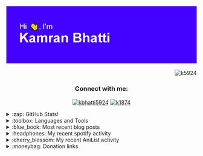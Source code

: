 <img src="https://raw.githubusercontent.com/k5924/k5924/main/header.png">

<p align="right"> <img src="https://komarev.com/ghpvc/?username=k5924&label=Visitors&color=3700ff&style=flat-square" alt="k5924" /> </p>

<h3 align="center">Connect with me:</h3>
<p align="center">
<a
 href="https://linkedin.com/in/kbhatti5924" target="blank"><img 
align="center" 
src="https://img.shields.io/badge/LinkedIn-0077B5?style=for-the-badge&logo=linkedin&logoColor=white"
 alt="kbhatti5924" /></a>
<a 
href="https://www.hackerrank.com/k1874" target="blank"><img 
align="center" 
src="https://img.shields.io/badge/-Hackerrank-2EC866?style=for-the-badge&logo=HackerRank&logoColor=white"
 alt="k1874"/></a></p>

<details>
 <summary>:zap: GitHub Stats!</summary>
<!--START_SECTION:waka-->
📊 **This Week I Spent My Time On** 

```text
⌚︎ Time Zone: Europe/London

💬 Programming Languages: 
Other                    11 hrs 3 mins       █████████████████████████   100.0%

🔥 Editors: 
Word                     11 hrs              █████████████████████████   99.52% 
Excel                    3 mins              ░░░░░░░░░░░░░░░░░░░░░░░░░   0.48%

🐱‍💻 Projects: 
Unknown Project          11 hrs 3 mins       █████████████████████████   100.0%

💻 Operating System: 
Windows                  11 hrs 3 mins       █████████████████████████   100.0%

```

**I Mostly Code in Python** 

```text
Python                   8 repos             ██████████░░░░░░░░░░░░░░░   40.0% 
Java                     3 repos             ███░░░░░░░░░░░░░░░░░░░░░░   15.0% 
JavaScript               2 repos             ██░░░░░░░░░░░░░░░░░░░░░░░   10.0% 
HTML                     2 repos             ██░░░░░░░░░░░░░░░░░░░░░░░   10.0% 
Jupyter Notebook         1 repo              █░░░░░░░░░░░░░░░░░░░░░░░░   5.0%

```



 Last Updated on 17/10/2021
<!--END_SECTION:waka-->
</details>

<details>
<summary>:toolbox: Languages and Tools</summary><br>
<p align="center"> <a href="https://www.cprogramming.com/" target="_blank"> <img src="https://raw.githubusercontent.com/devicons/devicon/master/icons/c/c-original.svg" alt="c" width="40" height="40"/> </a> <a href="https://dart.dev" target="_blank"> <img src="https://www.vectorlogo.zone/logos/dartlang/dartlang-icon.svg" alt="dart" width="40" height="40"/> </a> <a href="https://www.djangoproject.com/" target="_blank"> <img src="https://raw.githubusercontent.com/devicons/devicon/master/icons/django/django-original.svg" alt="django" width="40" height="40"/> </a> <a href="https://firebase.google.com/" target="_blank"> <img src="https://www.vectorlogo.zone/logos/firebase/firebase-icon.svg" alt="firebase" width="40" height="40"/> </a> <a href="https://flutter.dev" target="_blank"> <img src="https://www.vectorlogo.zone/logos/flutterio/flutterio-icon.svg" alt="flutter" width="40" height="40"/> </a> <a href="https://git-scm.com/" target="_blank"> <img src="https://www.vectorlogo.zone/logos/git-scm/git-scm-icon.svg" alt="git" width="40" height="40"/> </a> <a href="https://heroku.com" target="_blank"> <img src="https://www.vectorlogo.zone/logos/heroku/heroku-icon.svg" alt="heroku" width="40" height="40"/> </a> <a href="https://gohugo.io/" target="_blank"> <img src="https://api.iconify.design/logos-hugo.svg" alt="hugo" width="40" height="40"/> </a> <a href="https://www.java.com" target="_blank"> <img src="https://raw.githubusercontent.com/devicons/devicon/master/icons/java/java-original.svg" alt="java" width="40" height="40"/> </a> <a href="https://www.linux.org/" target="_blank"> <img src="https://raw.githubusercontent.com/devicons/devicon/master/icons/linux/linux-original.svg" alt="linux" width="40" height="40"/> </a> <a href="https://www.microsoft.com/en-us/sql-server" target="_blank"> <img src="https://www.svgrepo.com/show/303229/microsoft-sql-server-logo.svg" alt="mssql" width="40" height="40"/> </a> <a href="https://www.mysql.com/" target="_blank"> <img src="https://raw.githubusercontent.com/devicons/devicon/master/icons/mysql/mysql-original-wordmark.svg" alt="mysql" width="40" height="40"/> </a> <a href="https://www.python.org" target="_blank"> <img src="https://raw.githubusercontent.com/devicons/devicon/master/icons/python/python-original.svg" alt="python" width="40" height="40"/> </a> <a href="https://www.qt.io/" target="_blank"> <img src="https://upload.wikimedia.org/wikipedia/commons/0/0b/Qt_logo_2016.svg" alt="qt" width="40" height="40"/> </a> <a href="https://www.sqlite.org/" target="_blank"> <img src="https://www.vectorlogo.zone/logos/sqlite/sqlite-icon.svg" alt="sqlite" width="40" height="40"/> </a> <a href="https://www.adobe.com/products/xd.html" target="_blank"> <img src="https://cdn.worldvectorlogo.com/logos/adobe-xd.svg" alt="xd" width="40" height="40"/> </a> </p>
 </details>
 
<details>
<summary>:blue_book: Most recent blog posts</summary>
<!-- BLOG-POST-LIST:START --><table><tr>
<td><a href="https://k5924.github.io/p/vice-chess-engine/">VICE Chess Engine</a><br/>Sun Sep 12 2021 12:09 AM</td></tr></table>
<table><tr>
<td><a href="https://k5924.github.io/p/tictactoe/">TicTacToe</a><br/>Sun Sep 12 2021 12:04 AM</td></tr></table>
<table><tr>
<td><a href="https://k5924.github.io/p/image-processor/">Image Processor</a><br/>Sat Sep 11 2021 11:59 PM</td></tr></table>
<table><tr>
<td><a href="https://k5924.github.io/p/sudoku-solver/">Sudoku Solver</a><br/>Sat Sep 11 2021 11:55 PM</td></tr></table>
<!-- BLOG-POST-LIST:END -->
</details>

<details>
 <summary>:headphones: My recent spotify activity</summary>
 <table> 
  <tr>
  <td>
      
&nbsp; <br> [![Spotify](https://novatorem-k5924.vercel.app/api/spotify)](https://open.spotify.com/user/kamranbhatti03072001)

  </td>
  </table>
</details> 

<details>
 <summary>:cherry_blossom: My recent AniList activity</summary>

<!-- ANILIST_ACTIVITY:start -->

-   📖 Read chapter 75 of [Nan Hao Shang Feng](https://anilist.co/manga/117324) (08:50, 17 October 2021)
-   📖 Read chapter 45 of [Ragna Crimson](https://anilist.co/manga/99065) (23:00, 16 October 2021)
-   📖 Read chapter 121 of [My Life as an Internet Novel](https://anilist.co/manga/110059) (22:12, 16 October 2021)
-   📖 Read chapter 224 of [Mairimashita! Iruma-kun](https://anilist.co/manga/99324) (22:06, 16 October 2021)
-   📖 Read chapter 44 of [Solitary Lady](https://anilist.co/manga/133575) (20:48, 16 October 2021)

<!-- ANILIST_ACTIVITY:end -->

</details>
 
<details> 
<summary>:moneybag: Donation links</summary>
 
[![buymeacoffee](https://img.shields.io/badge/Buy_Me_A_Coffee-FFDD00?style=for-the-badge&logo=buy-me-a-coffee&logoColor=black)](https://www.buymeacoffee.com/k5924)
 [![ko-fi](	https://img.shields.io/badge/Ko--fi-F16061?style=for-the-badge&logo=ko-fi&logoColor=white)](https://ko-fi.com/P5P12XM2D)
 [![liberapay](https://img.shields.io/badge/Liberapay-F6C915?style=for-the-badge&logo=liberapay&logoColor=black)](https://liberapay.com/k5924)
[![github-sponsors](https://img.shields.io/badge/sponsor-30363D?style=for-the-badge&logo=GitHub-Sponsors&logoColor=#white)](https://github.com/sponsors/k5924)

</details>




